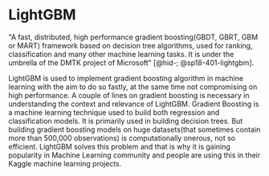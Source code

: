 LightGBM
========

\"A fast, distributed, high performance gradient boosting(GBDT, GBRT,
GBM or MART) framework based on decision tree algorithms, used for
ranking, classification and many other machine learning tasks. It is
under the umbrella of the DMTK project of
Microsoft\" [@hid-; @sp18-401-lightgbm].

LightGBM is used to implement gradient boosting algorithm in machine
learning with the aim to do so fastly, at the same time not compromising
on high performance. A couple of lines on gradient boosting is necessary
in understanding the context and relevance of LightGBM. Gradient
Boosting is a machine learning technique used to build both regression
and classification models. It is primarily used in building decision
trees. But building gradient boosting models on huge datasets(that
sometimes contain more than 500,000 observations) is computationally
onerous, not so efficient. LightGBM solves this problem and that is why
it is gaining popularity in Machine Learning community and people are
using this in their Kaggle machine learning projects.
